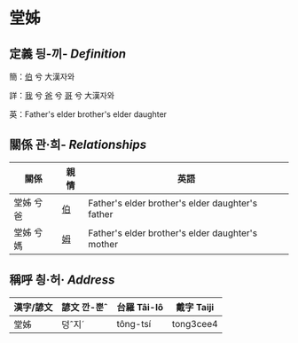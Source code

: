 # 堂姊
## 定義 딍-끼- _Definition_
簡：[伯](member10.md) 兮 大漢자와

詳：[我](member1.md) 兮 [爸](member2.md) 兮 [哥](member10.md) 兮 大漢자와

英：Father's elder brother's elder daughter

## 關係 관·희- _Relationships_

關係 | 親情 | 英語
--- | --- | --- 
堂姊 兮 爸 | [伯](member10.md) | Father's elder brother's elder daughter's father
堂姊 兮 媽 | [姆](member33.md) | Father's elder brother's elder daughter's mother


## 稱呼 칑·허· _Address_

漢字/諺文 | 諺文 깐-뿐ˆ | 台羅 Tâi-lô | 戴字 Taiji
--- | --- | --- | --- 
堂姊 | 덩ˆ지ˊ | tông-tsí | tong3cee4 
